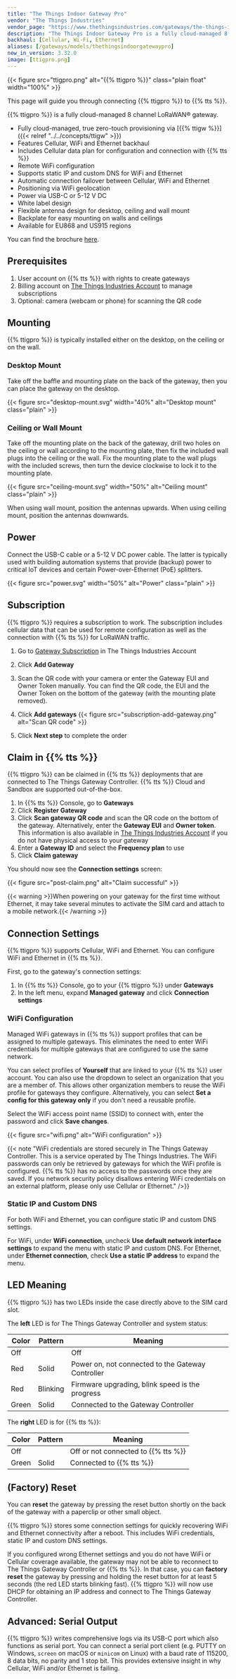 ```yaml
---
title: "The Things Indoor Gateway Pro"
vendor: "The Things Industries"
vendor_page: "https://www.thethingsindustries.com/gateways/the-things-indoor-gateway-pro/"
description: "The Things Indoor Gateway Pro is a fully cloud-managed 8 channel LoRaWAN® gateway."
backhaul: [Cellular, Wi-Fi, Ethernet]
aliases: [/gateways/models/thethingsindoorgatewaypro]
new_in_version: 3.32.0
image: [ttigpro.png]
---
```


{{< figure src="ttigpro.png" alt="{{% ttigpro %}}" class="plain float" width="100%" >}}

This page will guide you through connecting {{% ttigpro %}} to {{% tts %}}.

<!--more-->

{{% ttigpro %}} is a fully cloud-managed 8 channel LoRaWAN® gateway.

- Fully cloud-managed, true zero-touch provisioning via [{{% ttigw %}}]({{< relref "../../concepts/ttigw" >}})
- Features Cellular, WiFi and Ethernet backhaul
- Includes Cellular data plan for configuration and connection with {{% tts %}}
- Remote WiFi configuration
- Supports static IP and custom DNS for WiFi and Ethernet
- Automatic connection failover between Cellular, WiFi and Ethernet
- Positioning via WiFi geolocation
- Power via USB-C or 5-12 V DC
- White label design
- Flexible antenna design for desktop, ceiling and wall mount
- Backplate for easy mounting on walls and ceilings
- Available for EU868 and US915 regions

You can find the brochure [here](https://www.thethingsindustries.com/media/uploads/managed-gateway-brochure.pdf).

## Prerequisites

1. User account on {{% tts %}} with rights to create gateways
2. Billing account on [The Things Industries Account](https://accounts.thethingsindustries.com) to manage subscriptions
3. Optional: camera (webcam or phone) for scanning the QR code

## Mounting

{{% ttigpro %}} is typically installed either on the desktop, on the ceiling or on the wall.

### Desktop Mount

Take off the baffle and mounting plate on the back of the gateway, then you can place the gateway on the desktop.

{{< figure src="desktop-mount.svg" width="40%" alt="Desktop mount" class="plain" >}}

### Ceiling or Wall Mount

Take off the mounting plate on the back of the gateway, drill two holes on the ceiling or wall according to the mounting plate, then fix the included wall plugs into the ceiling or the wall. Fix the mounting plate to the wall plugs with the included screws, then turn the device clockwise to lock it to the mounting plate.

{{< figure src="ceiling-mount.svg" width="50%" alt="Ceiling mount" class="plain" >}}

When using wall mount, position the antennas upwards. When using ceiling mount, position the antennas downwards.

## Power

Connect the USB-C cable or a 5-12 V DC power cable. The latter is typically used with building automation systems that provide (backup) power to critical IoT devices and certain Power-over-Ethernet (PoE) splitters.

{{< figure src="power.svg" width="50%" alt="Power" class="plain" >}}

## Subscription

{{% ttigpro %}} requires a subscription to work. The subscription includes cellular data that can be used for remote configuration as well as the connection with {{% tts %}} for LoRaWAN traffic.

1. Go to [Gateway Subscription](https://accounts.thethingsindustries.com/gateway-subscription) in The Things Industries Account
2. Click **Add Gateway**
3. Scan the QR code with your camera or enter the Gateway EUI and Owner Token manually. You can find the QR code, the EUI and the Owner Token on the bottom of the gateway (with the mounting plate removed).
4. Click **Add gateways**
   {{< figure src="subscription-add-gateway.png" alt="Scan QR code" >}}

5. Click **Next step** to complete the order

## Claim in {{% tts %}}

{{% ttigpro %}} can be claimed in {{% tts %}} deployments that are connected to The Things Gateway Controller. {{% tts %}} Cloud and Sandbox are supported out-of-the-box.

1. In {{% tts %}} Console, go to **Gateways**
2. Click **Register Gateway**
3. Click **Scan gateway QR code** and scan the QR code on the bottom of the gateway. Alternatively, enter the **Gateway EUI** and **Owner token**. This information is also available in [The Things Industries Account](https://accounts.thethingsindustries.com) if you do not have physical access to your gateway
4. Enter a **Gateway ID** and select the **Frequency plan** to use
5. Click **Claim gateway**

You should now see the **Connection settings** screen:

{{< figure src="post-claim.png" alt="Claim successful" >}}

{{< warning >}}When powering on your gateway for the first time without Ethernet, it may take several minutes to activate the SIM card and attach to a mobile network.{{< /warning >}}

## Connection Settings

{{% ttigpro %}} supports Cellular, WiFi and Ethernet. You can configure WiFi and Ethernet in {{% tts %}}.

First, go to the gateway's connection settings:

1. In {{% tts %}} Console, go to your {{% ttigpro %}} under **Gateways**
2. In the left menu, expand **Managed gateway** and click **Connection settings**

### WiFi Configuration

Managed WiFi gateways in {{% tts %}} support profiles that can be assigned to multiple gateways. This eliminates the need to enter WiFi credentials for multiple gateways that are configured to use the same network.

You can select profiles of **Yourself** that are linked to your {{% tts %}} user account. You can also use the dropdown to select an organization that you are a member of. This allows other organization members to reuse the WiFi profile for gateways they configure. Alternatively, you can select **Set a config for this gateway only** if you don't need a reusable profile.

Select the WiFi access point name (SSID) to connect with, enter the password and click **Save changes**.

{{< figure src="wifi.png" alt="WiFi configuration" >}}

{{< note "WiFi credentials are stored securely in The Things Gateway Controller. This is a service operated by The Things Industries. The WiFi passwords can only be retrieved by gateways for which the WiFi profile is configured. {{% tts %}} has no access to the passwords once they are saved. If you network security policy disallows entering WiFi credentials on an external platform, please only use Cellular or Ethernet." />}}

### Static IP and Custom DNS

For both WiFi and Ethernet, you can configure static IP and custom DNS settings.

For WiFi, under **WiFi connection**, uncheck **Use default network interface settings** to expand the menu with static IP and custom DNS. For Ethernet, under **Ethernet connection**, check **Use a static IP address** to expand the menu.

## LED Meaning

{{% ttigpro %}} has two LEDs inside the case directly above to the SIM card slot.

The **left** LED is for The Things Gateway Controller and system status:

| Color | Pattern  | Meaning                                           |
| ----- | -------- | ------------------------------------------------- |
| Off   |          | Off                                               |
| Red   | Solid    | Power on, not connected to the Gateway Controller |
| Red   | Blinking | Firmware upgrading, blink speed is the progress   |
| Green | Solid    | Connected to the Gateway Controller               |

The **right** LED is for {{% tts %}}:

| Color | Pattern | Meaning                             |
| ----- | ------- | ----------------------------------- |
| Off   |         | Off or not connected to {{% tts %}} |
| Green | Solid   | Connected to {{% tts %}}            |

## (Factory) Reset

You can **reset** the gateway by pressing the reset button shortly on the back of the gateway with a paperclip or other small object.

{{% ttigpro %}} stores some connection settings for quickly recovering WiFi and Ethernet connectivity after a reboot. This includes WiFi credentials, static IP and custom DNS settings.

If you configured wrong Ethernet settings and you do not have WiFi or Cellular coverage available, the gateway may not be able to reconnect to The Things Gateway Controller or {{% tts %}}. In that case, you can **factory reset** the gateway by pressing and holding the reset button for at least 5 seconds (the red LED starts blinking fast). {{% ttigpro %}} will now use DHCP for obtaining an IP address and connect to The Things Gateway Controller.

## Advanced: Serial Output

{{% ttigpro %}} writes comprehensive logs via its USB-C port which also functions as serial port. You can connect a serial port client (e.g. PUTTY on Windows, `screen` on macOS or `minicom` on Linux) with a baud rate of 115200, 8 data bits, no parity and 1 stop bit. This provides extensive insight in why Cellular, WiFi and/or Ethernet is failing.
